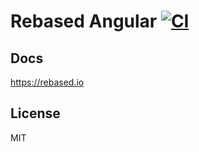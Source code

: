 # Rebased Angular [![CI](https://github.com/stewwan/rebased/workflows/CI/badge.svg)](https://github.com/stewwan/rebased/actions)

## Docs

https://rebased.io

## License

MIT
